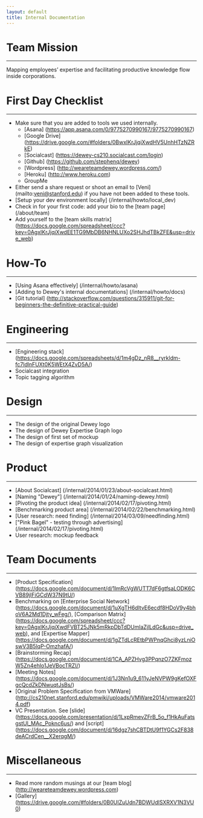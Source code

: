 ```yaml
---
layout: default
title: Internal Documentation
---
```


# Team Mission
--------------
Mapping employees’ expertise and facilitating productive knowledge flow inside corporations.

# First Day Checklist
--------------
*  Make sure that you are added to tools we used internally.
   * [Asana] (https://app.asana.com/0/9775270990167/9775270990167)
   * [Google Drive] (https://drive.google.com/#folders/0BwxIKrJjqiXwdHV5UnhHTzNZRkE)
   * [Socialcast] (https://dewey-cs210.socialcast.com/login)
   * [Github] (https://github.com/stephenq/dewey)
   * [Wordpress] (http://weareteamdewey.wordpress.com/)
   * [Heroku] (http://www.heroku.com)
   * GroupMe
*  Either send a share request or shoot an email to [Veni] (mailto:veni@stanford.edu) if you have not been added to these tools.
*  [Setup your dev environment locally] (/internal/howto/local_dev)
*  Check in for your first code: add your bio to the [team page] (/about/team)
* Add yourself to the [team skills matrix] (https://docs.google.com/spreadsheet/ccc?key=0AgxIKrJjqiXwdEE1TG9MbDB6NHNLUXo2SHJhdTBkZFE&usp=drive_web)

# How-To
--------------
* [Using Asana effectively] (/internal/howto/asana)
* [Adding to Dewey's internal documentations] (/internal/howto/docs)
* [Git tutorial] (http://stackoverflow.com/questions/315911/git-for-beginners-the-definitive-practical-guide)

# Engineering
--------------
* [Engineering stack] (https://docs.google.com/spreadsheets/d/1m4gDz_nR8__ryrkldm-fc7ldlnFUXt0K5WEtX4ZvD5A/)
* Socialcast integration
* Topic tagging algorithm

# Design
--------------
* The design of the original Dewey logo
* The design of Dewey Expertise Graph logo
* The design of first set of mockup
* The design of expertise graph visualization

# Product
--------------
* [About Socialcast] (/internal/2014/01/23/about-socialcast.html)
* [Naming "Dewey"] (/internal/2014/01/24/naming-dewey.html)
* [Pivoting the product idea] (/internal/2014/02/17/pivoting.html)
* [Benchmarking product area] (/internal/2014/02/22/benchmarking.html)
* [User research: need finding] (/internal/2014/03/09/needfinding.html)
* ["Pink Bagel" - testing through advertising] (/internal/2014/02/17/pivoting.html)
* User research: mockup feedback



# Team Documents
--------------
* [Product Specification] (https://docs.google.com/document/d/1lmRcVgWUTT7dF6gtfsaLODK6CVB89jlFiGCdW37N9tU/)
* Benchmarking on [Enterprise Social Network] (https://docs.google.com/document/d/1uXgTH6dltvE6ecdf8HDoV9y4bhoV6A2Md1Djty_wFeg/), [Comparison Matrix] (https://docs.google.com/spreadsheet/ccc?key=0AgxIKrJjqiXwdFVBT25JNk5mRkpDbTdDUmlaZjlLdGc&usp=drive_web), and [Expertise Mapper] (https://docs.google.com/document/d/1gZTdLcREtbPWPnqGhci8yzLniOswV3B5lqP-OmzhafA/)
* [Brainstorming Recap] (https://docs.google.com/document/d/1CA_APZHvg3PPqnzO7ZKFmozW5Zn4ehlo1JeVBocTRZI/)
* [Meeting Notes] (https://docs.google.com/document/d/1J3Nn1u9_611yJeNVPW9gKefOXFgcQcdZkDNwuqtJsBs/)
* [Original Problem Specification from VMWare] (http://cs210net.stanford.edu/pmwiki/uploads/VMWare2014/vmware2014.pdf)
* VC Presentation. See [slide] (https://docs.google.com/presentation/d/1LxpRmevZFrB_5o_f1HkAuFatsgstUl_MAc_Poknc6us/) and [script] (https://docs.google.com/document/d/16dgz7shCBTDtU9f1YGCs2F838deACrdCen__X2erqgM/)

# Miscellaneous
--------------
* Read more random musings at our [team blog] (http://weareteamdewey.wordpress.com)
* [Gallery] (https://drive.google.com/#folders/0B0UIZuUdn7BDWUdlSXRXV1N3VU0)
